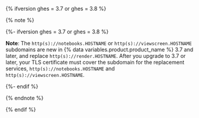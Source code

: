 {% ifversion ghes = 3.7 or ghes = 3.8 %}

{% note %}

{%- ifversion ghes = 3.7 or ghes = 3.8 %}

**Note**: The `http(s)://notebooks.HOSTNAME` or `http(s)://viewscreen.HOSTNAME` subdomains are new in {% data variables.product.product_name %} 3.7 and later, and replace `http(s)://render.HOSTNAME`. After you upgrade to 3.7 or later, your TLS certificate must cover the subdomain for the replacement services, `http(s)://notebooks.HOSTNAME` and `http(s)://viewscreen.HOSTNAME`.

{%- endif %}

{% endnote %}

{% endif %}
